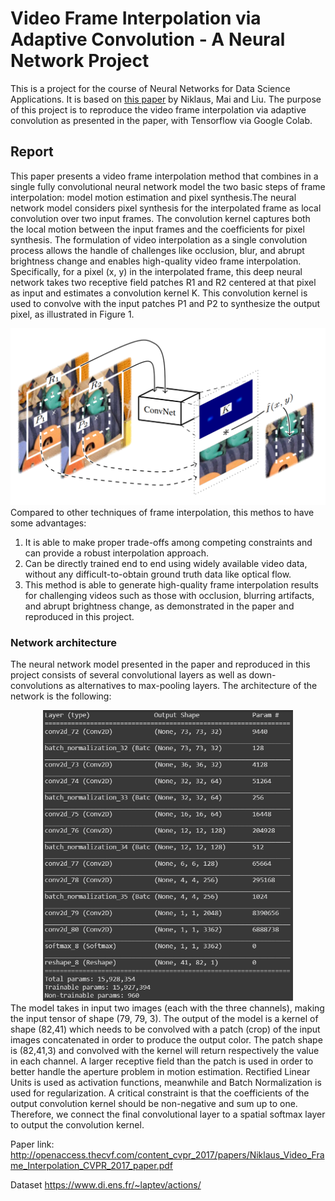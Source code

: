 # Video Frame Interpolation via Adaptive Convolution - A Neural Network Project

This is a project for the course of Neural Networks for Data Science Applications. It is based on [this paper](http://openaccess.thecvf.com/content_cvpr_2017/papers/Niklaus_Video_Frame_Interpolation_CVPR_2017_paper.pdf) by Niklaus,  Mai and Liu. The purpose of this project is to reproduce the video frame interpolation via adaptive convolution as presented in the paper, with Tensorflow via Google Colab.

## Report
This paper presents a video frame interpolation method that combines in a single fully convolutional neural network model the two basic steps of frame interpolation: model motion estimation and pixel synthesis.The neural network model considers pixel synthesis for the interpolated frame as local convolution over two input frames. The convolution kernel captures both the local motion between the input frames and the coefficients for pixel synthesis. The formulation of video interpolation as a single convolution process allows the handle of challenges like occlusion, blur, and abrupt brightness change and enables high-quality video frame interpolation.
Specifically, for a pixel (x, y) in the interpolated frame, this deep neural network takes two receptive field patches R1 and R2 centered at that pixel as input and estimates a convolution kernel K. This convolution kernel is used to convolve with the input patches P1 and P2 to synthesize the output pixel, as illustrated in Figure 1.
<div style="text-align:center">
  <img src="https://raw.githubusercontent.com/fabiomontello/Video_Frame_Interpolation-A_NN_Project/master/imgs/figure1.png" alt="Figure 1" width="600"/>
</div>
Compared to other techniques of frame interpolation, this methos  to have some advantages:

1. It is able to make proper trade-offs among competing constraints and can provide a robust interpolation approach.
2. Can be directly trained end to end using widely available video data, without any difficult-to-obtain ground truth data like optical flow.
3. This method is able to generate high-quality frame interpolation results for challenging videos such as those with occlusion, blurring artifacts, and abrupt brightness change, as demonstrated in the paper and reproduced in this project.

### Network architecture
The neural network model presented in the paper and reproduced in this project consists of several convolutional layers as well as down-convolutions as alternatives to max-pooling layers. The architecture of the network is the following:
<div style="text-align:center">
  <img src="https://raw.githubusercontent.com/fabiomontello/Video_Frame_Interpolation-A_NN_Project/master/imgs/figure2.png" alt="Figure 2" width="400"/>
</div>
The model takes in input two images (each with the three channels), making the input tensor of shape (79, 79, 3). The output of the model is a kernel of shape (82,41) which needs to be convolved with a patch (crop) of the input images concatenated in order to produce the output color. The patch shape is (82,41,3) and convolved with the kernel will return respectively the value in each channel. A larger receptive field than the patch is used in order to better handle the aperture problem in motion estimation. Rectified Linear Units is used as activation functions, meanwhile and Batch Normalization is used for regularization. A critical constraint is that the coefficients of the output convolution kernel should be non-negative and sum up to one. Therefore, we connect the final convolutional layer to a spatial softmax layer to output the convolution kernel.

Paper link: http://openaccess.thecvf.com/content_cvpr_2017/papers/Niklaus_Video_Frame_Interpolation_CVPR_2017_paper.pdf

Dataset https://www.di.ens.fr/~laptev/actions/
